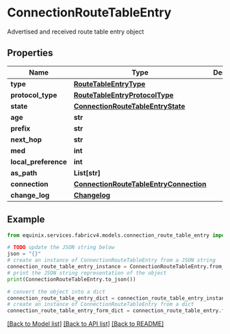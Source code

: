 # ConnectionRouteTableEntry

Advertised and received route table entry object

## Properties

Name | Type | Description | Notes
------------ | ------------- | ------------- | -------------
**type** | [**RouteTableEntryType**](RouteTableEntryType.md) |  | 
**protocol_type** | [**RouteTableEntryProtocolType**](RouteTableEntryProtocolType.md) |  | [optional] 
**state** | [**ConnectionRouteTableEntryState**](ConnectionRouteTableEntryState.md) |  | 
**age** | **str** |  | [optional] 
**prefix** | **str** |  | [optional] 
**next_hop** | **str** |  | [optional] 
**med** | **int** |  | [optional] 
**local_preference** | **int** |  | [optional] 
**as_path** | **List[str]** |  | [optional] 
**connection** | [**ConnectionRouteTableEntryConnection**](ConnectionRouteTableEntryConnection.md) |  | [optional] 
**change_log** | [**Changelog**](Changelog.md) |  | 

## Example

```python
from equinix.services.fabricv4.models.connection_route_table_entry import ConnectionRouteTableEntry

# TODO update the JSON string below
json = "{}"
# create an instance of ConnectionRouteTableEntry from a JSON string
connection_route_table_entry_instance = ConnectionRouteTableEntry.from_json(json)
# print the JSON string representation of the object
print(ConnectionRouteTableEntry.to_json())

# convert the object into a dict
connection_route_table_entry_dict = connection_route_table_entry_instance.to_dict()
# create an instance of ConnectionRouteTableEntry from a dict
connection_route_table_entry_form_dict = connection_route_table_entry.from_dict(connection_route_table_entry_dict)
```
[[Back to Model list]](../README.md#documentation-for-models) [[Back to API list]](../README.md#documentation-for-api-endpoints) [[Back to README]](../README.md)


